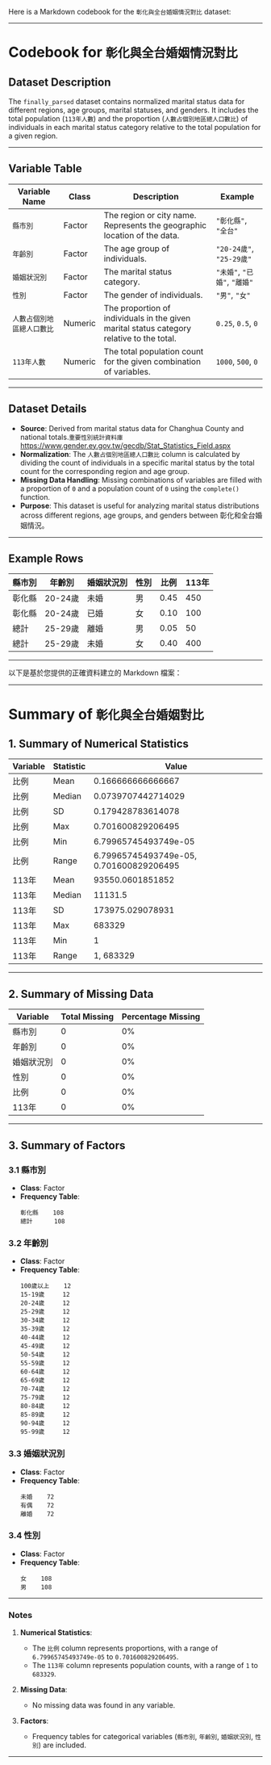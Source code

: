 Here is a Markdown codebook for the `彰化與全台婚姻情況對比` dataset:

---

# **Codebook for `彰化與全台婚姻情況對比`**

## **Dataset Description**
The `finally_parsed` dataset contains normalized marital status data for different regions, age groups, marital statuses, and genders. It includes the total population (`113年人數`) and the proportion (`人數占個別地區總人口數比`) of individuals in each marital status category relative to the total population for a given region.

---

## **Variable Table**

| **Variable Name** | **Class**   | **Description**                                                                                 | **Example**                          |
|--------------------|-------------|-------------------------------------------------------------------------------------------------|--------------------------------------|
| `縣市別`           | Factor      | The region or city name. Represents the geographic location of the data.                       | `"彰化縣"`, `"全台"`                 |
| `年齡別`           | Factor      | The age group of individuals.                                                                 | `"20-24歲"`, `"25-29歲"`            |
| `婚姻狀況別`       | Factor      | The marital status category.                                                                  | `"未婚"`, `"已婚"`, `"離婚"`         |
| `性別`             | Factor      | The gender of individuals.                                                                    | `"男"`, `"女"`                       |
| `人數占個別地區總人口數比`             | Numeric     | The proportion of individuals in the given marital status category relative to the total.     | `0.25`, `0.5`, `0`                   |
| `113年人數`            | Numeric     | The total population count for the given combination of variables.                           | `1000`, `500`, `0`                   |

---

## **Dataset Details**
- **Source**: Derived from marital status data for Changhua County and national totals.`重要性別統計資料庫`https://www.gender.ey.gov.tw/gecdb/Stat_Statistics_Field.aspx 
- **Normalization**: The `人數占個別地區總人口數比` column is calculated by dividing the count of individuals in a specific marital status by the total count for the corresponding region and age group.
- **Missing Data Handling**: Missing combinations of variables are filled with a proportion of `0` and a population count of `0` using the `complete()` function.
- **Purpose**: This dataset is useful for analyzing marital status distributions across different regions, age groups, and genders between 彰化和全台婚姻情況。

---

## **Example Rows**

| 縣市別   | 年齡別     | 婚姻狀況別 | 性別 | 比例  | 113年 |
|----------|------------|------------|------|-------|-------|
| 彰化縣   | 20-24歲    | 未婚       | 男   | 0.45  | 450   |
| 彰化縣   | 20-24歲    | 已婚       | 女   | 0.10  | 100   |
| 總計     | 25-29歲    | 離婚       | 男   | 0.05  | 50    |
| 總計     | 25-29歲    | 未婚       | 女   | 0.40  | 400   |

---

以下是基於您提供的正確資料建立的 Markdown 檔案：

---

# **Summary of `彰化與全台婚姻對比`**

## **1. Summary of Numerical Statistics**

| **Variable** | **Statistic** | **Value**                                   |
|--------------|---------------|---------------------------------------------|
| 比例         | Mean          | 0.166666666666667                           |
| 比例         | Median        | 0.0739707442714029                          |
| 比例         | SD            | 0.179428783614078                           |
| 比例         | Max           | 0.701600829206495                           |
| 比例         | Min           | 6.79965745493749e-05                        |
| 比例         | Range         | 6.79965745493749e-05, 0.701600829206495     |
| 113年        | Mean          | 93550.0601851852                            |
| 113年        | Median        | 11131.5                                     |
| 113年        | SD            | 173975.029078931                            |
| 113年        | Max           | 683329                                      |
| 113年        | Min           | 1                                           |
| 113年        | Range         | 1, 683329                                   |

----

## **2. Summary of Missing Data**

| **Variable**   | **Total Missing** | **Percentage Missing** |
|----------------|-------------------|-------------------------|
| 縣市別         | 0                 | 0%                      |
| 年齡別         | 0                 | 0%                      |
| 婚姻狀況別     | 0                 | 0%                      |
| 性別           | 0                 | 0%                      |
| 比例           | 0                 | 0%                      |
| 113年          | 0                 | 0%                      |

---

## **3. Summary of Factors**

### **3.1 縣市別**
- **Class**: Factor
- **Frequency Table**:
  ```
  彰化縣    108
  總計      108
  ```

### **3.2 年齡別**
- **Class**: Factor
- **Frequency Table**:
  ```
  100歲以上    12
  15-19歲     12
  20-24歲     12
  25-29歲     12
  30-34歲     12
  35-39歲     12
  40-44歲     12
  45-49歲     12
  50-54歲     12
  55-59歲     12
  60-64歲     12
  65-69歲     12
  70-74歲     12
  75-79歲     12
  80-84歲     12
  85-89歲     12
  90-94歲     12
  95-99歲     12
  ```

### **3.3 婚姻狀況別**
- **Class**: Factor
- **Frequency Table**:
  ```
  未婚    72
  有偶    72
  離婚    72
  ```

### **3.4 性別**
- **Class**: Factor
- **Frequency Table**:
  ```
  女    108
  男    108
  ```

---

### **Notes**
1. **Numerical Statistics**:
   - The `比例` column represents proportions, with a range of `6.79965745493749e-05` to `0.701600829206495`.
   - The `113年` column represents population counts, with a range of `1` to `683329`.

2. **Missing Data**:
   - No missing data was found in any variable.

3. **Factors**:
   - Frequency tables for categorical variables (`縣市別`, `年齡別`, `婚姻狀況別`, `性別`) are included.

---




